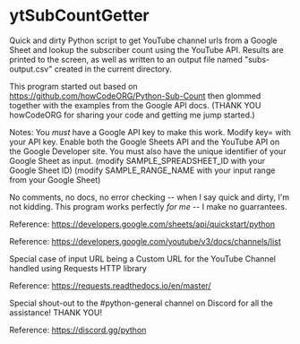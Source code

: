 # ytSubCountGetter
Quick and dirty Python script to get YouTube channel urls from a Google Sheet and lookup the subscriber count using the YouTube API.
Results are printed to the screen, as well as written to an output file named "subs-output.csv" created in the current directory.

This program started out based on https://github.com/howCodeORG/Python-Sub-Count then glommed together with the examples from the Google API docs. (THANK YOU howCodeORG for sharing your code and getting me jump started.)

Notes:
You *must* have a Google API key to make this work. Modify key= with your API key.
Enable both the Google Sheets API and the YouTube API on the Google Developer site.
You must also have the unique identifier of your Google Sheet as input.
(modify SAMPLE_SPREADSHEET_ID with your Google Sheet ID)
(modify SAMPLE_RANGE_NAME with your input range from your Google Sheet)

No comments, no docs, no error checking -- when I say quick and dirty, I'm not kidding.
This program works perfectly *for me* -- I make no guarrantees.

Reference:
https://developers.google.com/sheets/api/quickstart/python

Reference:
https://developers.google.com/youtube/v3/docs/channels/list

Special case of input URL being a Custom URL for the YouTube Channel handled using Requests HTTP library

Reference:
https://requests.readthedocs.io/en/master/

Special shout-out to the #python-general channel on Discord for all the assistance! THANK YOU!

Reference:  https://discord.gg/python
